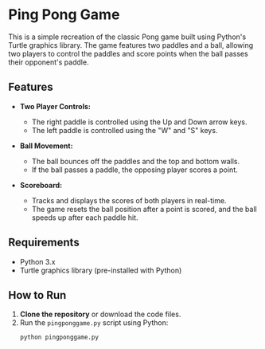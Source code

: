 # Ping Pong Game

This is a simple recreation of the classic Pong game built using Python's Turtle graphics library. The game features two paddles and a ball, allowing two players to control the paddles and score points when the ball passes their opponent's paddle.

## Features

- **Two Player Controls:** 
  - The right paddle is controlled using the Up and Down arrow keys.
  - The left paddle is controlled using the "W" and "S" keys.
  
- **Ball Movement:**
  - The ball bounces off the paddles and the top and bottom walls.
  - If the ball passes a paddle, the opposing player scores a point.

- **Scoreboard:** 
  - Tracks and displays the scores of both players in real-time.
  - The game resets the ball position after a point is scored, and the ball speeds up after each paddle hit.

## Requirements

- Python 3.x
- Turtle graphics library (pre-installed with Python)

## How to Run

1. **Clone the repository** or download the code files.
2. Run the `pingponggame.py` script using Python:
   ```bash
   python pingponggame.py

